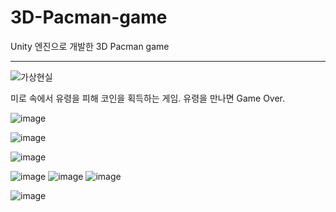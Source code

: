 # 3D-Pacman-game

Unity 엔진으로 개발한 3D Pacman game 


---------------------------------------------------------------------------------------------------------
![가상현실](https://user-images.githubusercontent.com/26848932/81145974-5d456100-8fb2-11ea-800f-5afac60a6cef.png)


미로 속에서 유령을 피해 코인을 획득하는 게임. 
유령을 만나면 Game Over.



![image](https://user-images.githubusercontent.com/26848932/81144424-fd00f000-8fae-11ea-80de-2ad962556a67.png)

![image](https://user-images.githubusercontent.com/26848932/81144438-0427fe00-8faf-11ea-8c41-893f67bbc4db.png)

![image](https://user-images.githubusercontent.com/26848932/81144377-dfcc2180-8fae-11ea-9e1c-f84a60d460f0.png)

![image](https://user-images.githubusercontent.com/26848932/81144455-0ee29300-8faf-11ea-8819-7cc694219236.png)
![image](https://user-images.githubusercontent.com/26848932/81144462-10ac5680-8faf-11ea-984c-42fc92641f50.png)
![image](https://user-images.githubusercontent.com/26848932/81144467-13a74700-8faf-11ea-86e1-60b01df24f94.png)

![image](https://user-images.githubusercontent.com/26848932/81144471-1609a100-8faf-11ea-9758-55fb8fce166a.png)

